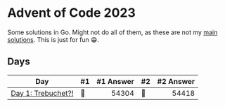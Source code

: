 # Advent of Code 2023

Some solutions in Go. Might not do all of them, as these are not my [main
solutions](https://github.com/believer/advent-of-code/tree/master/rust/2023). This is just for fun 😁.

## Days

| Day                                                                                                | #1  | #1 Answer | #2  | #2 Answer |
| -------------------------------------------------------------------------------------------------- | --- | --------: | --- | --------: |
| [Day 1: Trebuchet?!](https://github.com/believer/advent-of-code/blob/master/go/2023/puzzles/day01/main.go) | 🌟  |     54304 | 🌟  |     54418 |
